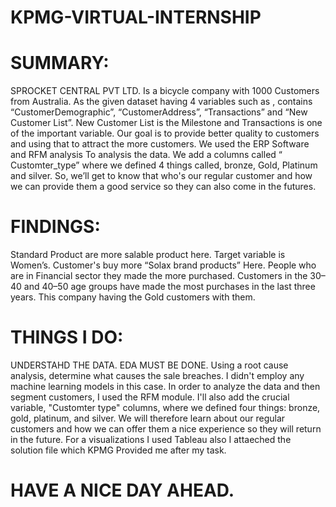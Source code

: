 # KPMG-VIRTUAL-INTERNSHIP
# SUMMARY:
SPROCKET CENTRAL PVT LTD. Is a bicycle company with 1000 Customers from Australia. 
As the given dataset having 4 variables such as , contains “CustomerDemographic”, “CustomerAddress”, “Transactions” and “New Customer List”.
New Customer List is the Milestone and Transactions is one of the important variable.
Our goal is to provide better quality to customers and using that to attract the more customers.
We used the ERP Software and RFM analysis To analysis the data.
We add a columns called “ Customter_type” where we defined 4 things called, bronze, Gold, Platinum and silver. So, we’ll get to know that who's our regular customer and how we can provide them a good service so they can also come in the futures.
# FINDINGS:
Standard Product are more salable product here.
Target variable is Women’s.
Customer's buy more “Solax brand products” Here.
People who are in Financial sector they made the more purchased.
Customers in the 30–40 and 40–50 age groups have made the most purchases in the last three years.
This company having the Gold customers with them.
# THINGS I DO:
UNDERSTAHD THE DATA.
EDA MUST BE DONE. Using a root cause analysis, determine what causes the sale breaches.
I didn't employ any machine learning models in this case. In order to analyze the data and then segment customers, I used the RFM module.
I'll also add the crucial variable, "Customter type" columns, where we defined four things: bronze, gold, platinum, and silver. We will therefore learn about our regular customers and how we can offer them a nice experience so they will return in the future.
For a visualizations I used Tableau also I attaeched the solution file which KPMG Provided me after  my task.
# HAVE A NICE DAY AHEAD.

